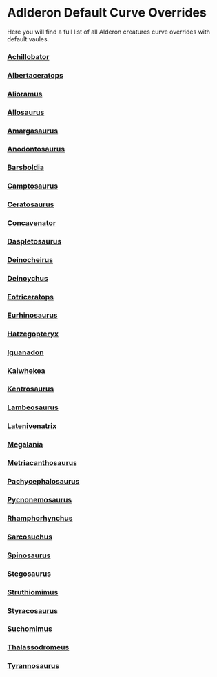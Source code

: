 # Adlderon Default Curve Overrides

Here you will find a full list of all Alderon creatures curve overrides with default vaules.

### [Achillobator](https://guides.gsh-servers.com/Pages/Path%20of%20Titans/Guides/Curve%20Overrides/Alderons/Path-of-Titans-Achillobator.html)
### [Albertaceratops](https://guides.gsh-servers.com/Pages/Path%20of%20Titans/Guides/Curve%20Overrides/Alderons/Path-of-Titans-Albertaceratops.html)
### [Alioramus](https://guides.gsh-servers.com/Pages/Path%20of%20Titans/Guides/Curve%20Overrides/Alderons/Path-of-Titans-Alioramus.html)
### [Allosaurus](https://guides.gsh-servers.com/Pages/Path%20of%20Titans/Guides/Curve%20Overrides/Alderons/Path-of-Titans-Allosaurus.html)
### [Amargasaurus](https://guides.gsh-servers.com/Pages/Path%20of%20Titans/Guides/Curve%20Overrides/Alderons/Path-of-Titans-Amargasaurus.html)
### [Anodontosaurus](https://guides.gsh-servers.com/Pages/Path%20of%20Titans/Guides/Curve%20Overrides/Alderons/Path-of-Titans-Anodontosaurus.html)
### [Barsboldia](https://guides.gsh-servers.com/Pages/Path%20of%20Titans/Guides/Curve%20Overrides/Alderons/Path-of-Titans-Barsboldia.html)
### [Camptosaurus](https://guides.gsh-servers.com/Pages/Path%20of%20Titans/Guides/Curve%20Overrides/Alderons/Path-of-Titans-Camptosaurus.html)
### [Ceratosaurus](https://guides.gsh-servers.com/Pages/Path%20of%20Titans/Guides/Curve%20Overrides/Alderons/Path-of-Titans-Ceratosaurus.html)
### [Concavenator](https://guides.gsh-servers.com/Pages/Path%20of%20Titans/Guides/Curve%20Overrides/Alderons/Path-of-Titans-Concavenator.html)
### [Daspletosaurus](https://guides.gsh-servers.com/Pages/Path%20of%20Titans/Guides/Curve%20Overrides/Alderons/Path-of-Titans-Daspletosaurus.html)
### [Deinocheirus](https://guides.gsh-servers.com/Pages/Path%20of%20Titans/Guides/Curve%20Overrides/Alderons/Path-of-Titans-Deinocheirus.html)
### [Deinoychus](https://guides.gsh-servers.com/Pages/Path%20of%20Titans/Guides/Curve%20Overrides/Alderons/Path-of-Titans-Deinonychus.html)
### [Eotriceratops](https://guides.gsh-servers.com/Pages/Path%20of%20Titans/Guides/Curve%20Overrides/Alderons/Path-of-Titans-Eotriceratops.html)
### [Eurhinosaurus](https://guides.gsh-servers.com/Pages/Path%20of%20Titans/Guides/Curve%20Overrides/Alderons/Path-of-Titans-Eurhinosaurus.html)
### [Hatzegopteryx](https://guides.gsh-servers.com/Pages/Path%20of%20Titans/Guides/Curve%20Overrides/Alderons/Path-of-Titans-Hatzegopteryx.html)
### [Iguanadon](https://guides.gsh-servers.com/Pages/Path%20of%20Titans/Guides/Curve%20Overrides/Alderons/Path-of-Titans-Iguanodon.html)
### [Kaiwhekea](https://guides.gsh-servers.com/Pages/Path%20of%20Titans/Guides/Curve%20Overrides/Alderons/Path-of-Titans-Kaiwhekea.html)
### [Kentrosaurus](https://guides.gsh-servers.com/Pages/Path%20of%20Titans/Guides/Curve%20Overrides/Alderons/Path-of-Titans-Kentrosaurus.html)
### [Lambeosaurus](https://guides.gsh-servers.com/Pages/Path%20of%20Titans/Guides/Curve%20Overrides/Alderons/Path-of-Titans-Lambeosaurus.html)
### [Latenivenatrix](https://guides.gsh-servers.com/Pages/Path%20of%20Titans/Guides/Curve%20Overrides/Alderons/Path-of-Titans-Latenivenatrix.html)
### [Megalania](https://guides.gsh-servers.com/Pages/Path%20of%20Titans/Guides/Curve%20Overrides/Alderons/Path-of-Titans-Megalania.html)
### [Metriacanthosaurus](https://guides.gsh-servers.com/Pages/Path%20of%20Titans/Guides/Curve%20Overrides/Alderons/Path-of-Titans-Metriacanthosaurus.html)
### [Pachycephalosaurus](https://guides.gsh-servers.com/Pages/Path%20of%20Titans/Guides/Curve%20Overrides/Alderons/Path-of-Titans-Pachycephalosaurus.html)
### [Pycnonemosaurus](https://guides.gsh-servers.com/Pages/Path%20of%20Titans/Guides/Curve%20Overrides/Alderons/Path-of-Titans-Pycnonemosaurus.html)
### [Rhamphorhynchus](https://guides.gsh-servers.com/Pages/Path%20of%20Titans/Guides/Curve%20Overrides/Alderons/Path-of-Titans-Rhamphorhynchus.html)
### [Sarcosuchus](https://guides.gsh-servers.com/Pages/Path%20of%20Titans/Guides/Curve%20Overrides/Alderons/Path-of-Titans-Sarcosuchus.html)
### [Spinosaurus](https://guides.gsh-servers.com/Pages/Path%20of%20Titans/Guides/Curve%20Overrides/Alderons/Path-of-Titans-Spinosaurus.html)
### [Stegosaurus](https://guides.gsh-servers.com/Pages/Path%20of%20Titans/Guides/Curve%20Overrides/Alderons/Path-of-Titans-Stegosaurus.html)
### [Struthiomimus](https://guides.gsh-servers.com/Pages/Path%20of%20Titans/Guides/Curve%20Overrides/Alderons/Path-of-Titans-Struthiomimus.html)
### [Styracosaurus](https://guides.gsh-servers.com/Pages/Path%20of%20Titans/Guides/Curve%20Overrides/Alderons/Path-of-Titans-Styracosaurus.html)
### [Suchomimus](https://guides.gsh-servers.com/Pages/Path%20of%20Titans/Guides/Curve%20Overrides/Alderons/Path-of-Titans-Suchomimus.html)
### [Thalassodromeus](https://guides.gsh-servers.com/Pages/Path%20of%20Titans/Guides/Curve%20Overrides/Alderons/Path-of-Titans-Thalassodromeus.html)
### [Tyrannosaurus](https://guides.gsh-servers.com/Pages/Path%20of%20Titans/Guides/Curve%20Overrides/Alderons/Path-of-Titans-Tyrannosaurus.html)

